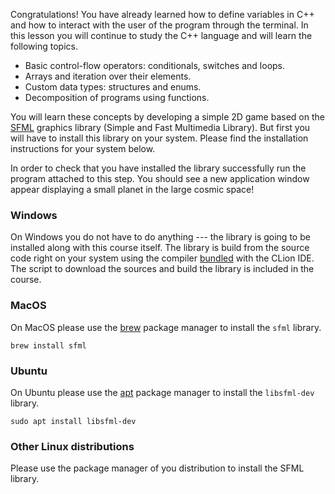 Congratulations! You have already learned how to define variables in C++
and how to interact with the user of the program through the terminal. 
In this lesson you will continue to study the C++ language
and will learn the following topics.

* Basic control-flow operators: conditionals, switches and loops.
* Arrays and iteration over their elements.  
* Custom data types: structures and enums.
* Decomposition of programs using functions.

You will learn these concepts by developing a simple 2D game
based on the [SFML](https://www.sfml-dev.org/) graphics library (Simple and Fast Multimedia Library).
But first you will have to install this library on your system.
Please find the installation instructions for your system below.

In order to check that you have installed the library successfully 
run the program attached to this step. 
You should see a new application window appear
displaying a small planet in the large cosmic space! 

### Windows

On Windows you do not have to do anything --- 
the library is going to be installed along with this course itself. 
The library is build from the source code right on your system using the compiler 
[bundled](https://www.jetbrains.com/help/clion/quick-tutorial-on-configuring-clion-on-windows.html#MinGW) 
with the CLion IDE.
The script to download the sources and build the library is included in the course.

### MacOS

On MacOS please use the [brew](https://brew.sh/) package manager 
to install the `sfml` library.

```shell
brew install sfml
```

### Ubuntu

On Ubuntu please use the [apt](https://ubuntu.com/server/docs/package-management) package manager 
to install the `libsfml-dev` library.

```shell
sudo apt install libsfml-dev
```

### Other Linux distributions

Please use the package manager of you distribution to install the SFML library.